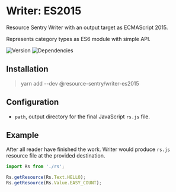# Writer: ES2015

Resource Sentry Writer with an output target as ECMAScript 2015.

Represents category types as ES6 module with simple API.

![Version](https://img.shields.io/npm/v/@resource-sentry/writer-es2015.svg)
![Dependencies](https://david-dm.org/resource-sentry/writer-es2015.svg)

## Installation

> yarn add --dev @resource-sentry/writer-es2015

## Configuration

- `path`, output directory for the final JavaScript `rs.js` file.

## Example

After all reader have finished the work. Writer would produce `rs.js` resource file at the provided destination.

```js
import Rs from './rs';

Rs.getResource(Rs.Text.HELLO); 
Rs.getResource(Rs.Value.EASY_COUNT); 
```
